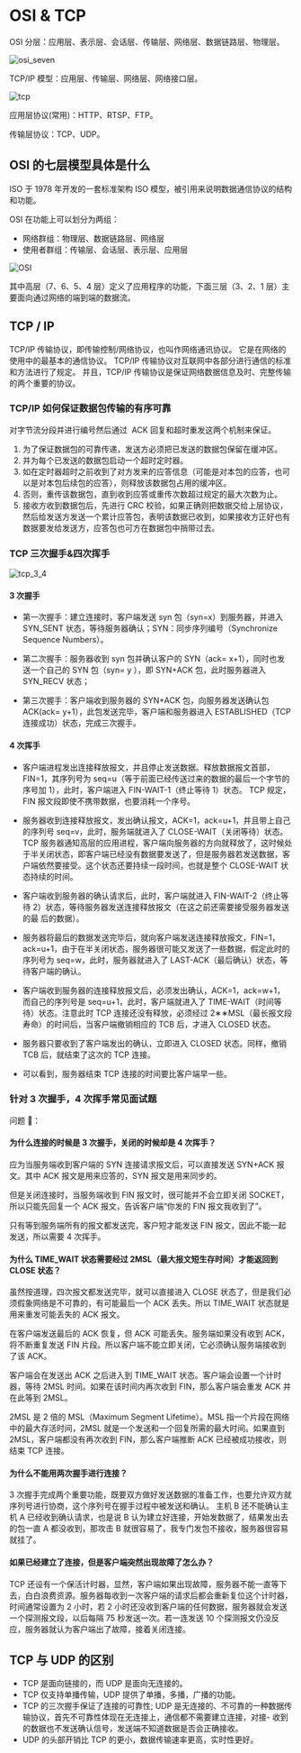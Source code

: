 # OSI & TCP

OSI 分层：应用层、表示层、会话层、传输层、网络层、数据链路层、物理层。

![osi_seven](images/osi_seven.png)

TCP/IP 模型：应用层、传输层、网络层、网络接口层。

![tcp](images/tcp.png)

应用层协议(常用)：HTTP、RTSP、FTP。

传输层协议：TCP、UDP。

## OSI 的七层模型具体是什么

ISO 于 1978 年开发的一套标准架构 ISO 模型，被引用来说明数据通信协议的结构和功能。

OSI 在功能上可以划分为两组：

- 网络群组：物理层、数据链路层、网络层
- 使用者群组：传输层、会话层、表示层、应用层

![OSI](images/OSI.png)

其中高层（7、6、5、4 层）定义了应用程序的功能，下面三层（3、2、1 层）主要面向通过网络的端到端的数据流。

## TCP / IP

TCP/IP 传输协议，即传输控制/网络协议，也叫作网络通讯协议。 它是在网络的使用中的最基本的通信协议。 TCP/IP 传输协议对互联网中各部分进行通信的标准和方法进行了规定。 并且，TCP/IP 传输协议是保证网络数据信息及时、完整传输的两个重要的协议。

### TCP/IP 如何保证数据包传输的有序可靠

对字节流分段并进行编号然后通过  ACK 回复和超时重发这两个机制来保证。

1. 为了保证数据包的可靠传递，发送方必须把已发送的数据包保留在缓冲区。
2. 并为每个已发送的数据包启动一个超时定时器。
3. 如在定时器超时之前收到了对方发来的应答信息（可能是对本包的应答，也可以是对本包后续包的应答），则释放该数据包占用的缓冲区。
4. 否则，重传该数据包，直到收到应答或重传次数超过规定的最大次数为止。
5. 接收方收到数据包后，先进行 CRC 校验，如果正确则把数据交给上层协议，然后给发送方发送一个累计应答包，表明该数据已收到，如果接收方正好也有数据要发给发送方，应答包也可方在数据包中捎带过去。

### TCP 三次握手&四次挥手

![tcp_3_4](images/tcp_3_4.jpg)

#### **3 次握手**

- 第一次握手：建立连接时，客户端发送 syn 包（syn=x）到服务器，并进入 SYN_SENT 状态，等待服务器确认；SYN：同步序列编号（Synchronize Sequence Numbers）。

- 第二次握手：服务器收到 syn 包并确认客户的 SYN（ack= x+1），同时也发送一个自己的 SYN 包（syn= y ），即 SYN+ACK 包，此时服务器进入 SYN_RECV 状态；

- 第三次握手：客户端收到服务器的 SYN+ACK 包，向服务器发送确认包 ACK(ack= y+1），此包发送完毕，客户端和服务器进入 ESTABLISHED（TCP 连接成功）状态，完成三次握手。

#### **4 次挥手**

- 客户端进程发出连接释放报文，并且停止发送数据。释放数据报文首部，FIN=1，其序列号为 seq=u（等于前面已经传送过来的数据的最后一个字节的序号加 1），此时，客户端进入 FIN-WAIT-1（终止等待 1）状态。 TCP 规定，FIN 报文段即使不携带数据，也要消耗一个序号。

- 服务器收到连接释放报文，发出确认报文，ACK=1，ack=u+1，并且带上自己的序列号 seq=v，此时，服务端就进入了 CLOSE-WAIT（关闭等待）状态。TCP 服务器通知高层的应用进程，客户端向服务器的方向就释放了，这时候处于半关闭状态，即客户端已经没有数据要发送了，但是服务器若发送数据，客户端依然要接受。这个状态还要持续一段时间，也就是整个 CLOSE-WAIT 状态持续的时间。

- 客户端收到服务器的确认请求后，此时，客户端就进入 FIN-WAIT-2（终止等待 2）状态，等待服务器发送连接释放报文（在这之前还需要接受服务器发送的最 后的数据）。

- 服务器将最后的数据发送完毕后，就向客户端发送连接释放报文，FIN=1，ack=u+1，由于在半关闭状态，服务器很可能又发送了一些数据，假定此时的序列号为 seq=w，此时，服务器就进入了 LAST-ACK（最后确认）状态，等待客户端的确认。

- 客户端收到服务器的连接释放报文后，必须发出确认，ACK=1，ack=w+1，而自己的序列号是 seq=u+1，此时，客户端就进入了 TIME-WAIT（时间等待）状态。注意此时 TCP 连接还没有释放，必须经过 2∗∗MSL（最长报文段寿命）的时间后，当客户端撤销相应的 TCB 后，才进入 CLOSED 状态。

- 服务器只要收到了客户端发出的确认，立即进入 CLOSED 状态。同样，撤销 TCB 后，就结束了这次的 TCP 连接。
- 可以看到，服务器结束 TCP 连接的时间要比客户端早一些。

### 针对 3 次握手，4 次挥手常见面试题

问题 🙋：

#### **为什么连接的时候是 3 次握手，关闭的时候却是 4 次挥手？**

应为当服务端收到客户端的 SYN 连接请求报文后，可以直接发送 SYN+ACK 报文。其中 ACK 报文是用来应答的，SYN 报文是用来同步的。

但是关闭连接时，当服务端收到 FIN 报文时，很可能并不会立即关闭 SOCKET，所以只能先回复一个 ACK 报文，告诉客户端“你发的 FIN 报文我收到了”。

只有等到服务端所有的报文都发送完，客户短才能发送 FIN 报文，因此不能一起发送，所以需要 4 次挥手。

#### **为什么 TIME_WAIT 状态需要经过 2MSL（最大报文短生存时间）才能返回到 CLOSE 状态？**

虽然按道理，四次报文都发送完毕，就可以直接进入 CLOSE 状态了，但是我们必须假象网络是不可靠的，有可能最后一个 ACK 丢失。所以 TIME_WAIT 状态就是用来重发可能丢失的 ACK 报文。

在客户端发送最后的 ACK 恢复，但 ACK 可能丢失。服务端如果没有收到 ACK，将不断重复发送 FIN 片段。所以客户端不能立即关闭，它必须确认服务端接收到了该 ACK。

客户端会在发送出 ACK 之后进入到 TIME_WAIT 状态。客户端会设置一个计时器，等待 2MSL 时间。如果在该时间内再次收到 FIN，那么客户端会重发 ACK 并在此等到 2MSL。

2MSL 是 2 倍的 MSL（Maximum Segment Lifetime）。MSL 指一个片段在网络中的最大存活时间，2MSL 就是一个发送和一个回复所需的最大时间。如果直到 2MSL，客户端都没有再次收到 FIN，那么客户端推断 ACK 已经被成功接收，则结束 TCP 连接。

#### **为什么不能用两次握手进行连接？**

3 次握手完成两个重要功能，既要双方做好发送数据的准备工作，也要允许双方就序列号进行协商，这个序列号在握手过程中被发送和确认。
主机 B 还不能确认主机 A 已经收到确认请求，也是说 B 认为建立好连接，开始发数据了，结果发出去的包一直 A 都没收到，那攻击 B 就很容易了，我专门发包不接收，服务器很容易就挂了。

#### **如果已经建立了连接，但是客户端突然出现故障了怎么办？**

TCP 还设有一个保活计时器，显然，客户端如果出现故障，服务器不能一直等下去，白白浪费资源。服务器每收到一次客户端的请求后都会重新复位这个计时器，时间通常设置为 2 小时，若 2 小时还没收到客户端的任何数据，服务器就会发送一个探测报文段，以后每隔 75 秒发送一次。若一连发送 10 个探测报文仍没反应，服务器就认为客户端出了故障，接着关闭连接。

## TCP 与 UDP 的区别

- TCP 是面向链接的，而 UDP 是面向无连接的。
- TCP 仅支持单播传输，UDP 提供了单播，多播，广播的功能。
- TCP 的三次握手保证了连接的可靠性; UDP 是无连接的、不可靠的一种数据传输协议，首先不可靠性体现在无连接上，通信都不需要建立连接，对接- 收到的数据也不发送确认信号，发送端不知道数据是否会正确接收。
- UDP 的头部开销比 TCP 的更小，数据传输速率更高，实时性更好。
